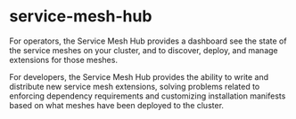 # service-mesh-hub 

For operators, the Service Mesh Hub provides a dashboard see the state of the service 
meshes on your cluster, and to discover, deploy, and manage extensions for those meshes. 

For developers, the Service Mesh Hub provides the ability to write and distribute new 
service mesh extensions, solving problems related to enforcing dependency requirements 
and customizing installation manifests based on what meshes have been deployed to the 
cluster. 

